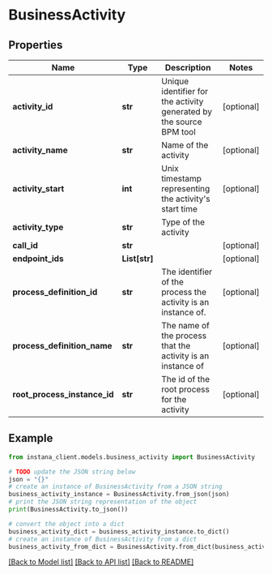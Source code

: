 # BusinessActivity


## Properties

Name | Type | Description | Notes
------------ | ------------- | ------------- | -------------
**activity_id** | **str** | Unique identifier for the activity generated by the source BPM tool | [optional] 
**activity_name** | **str** | Name of the activity  | [optional] 
**activity_start** | **int** | Unix timestamp representing the activity&#39;s start time | [optional] 
**activity_type** | **str** | Type of the activity  | 
**call_id** | **str** |  | [optional] 
**endpoint_ids** | **List[str]** |  | [optional] 
**process_definition_id** | **str** | The identifier of the process the activity is an instance of. | [optional] 
**process_definition_name** | **str** | The name of the process that the activity is an instance of | [optional] 
**root_process_instance_id** | **str** | The id of the root process for the activity | [optional] 

## Example

```python
from instana_client.models.business_activity import BusinessActivity

# TODO update the JSON string below
json = "{}"
# create an instance of BusinessActivity from a JSON string
business_activity_instance = BusinessActivity.from_json(json)
# print the JSON string representation of the object
print(BusinessActivity.to_json())

# convert the object into a dict
business_activity_dict = business_activity_instance.to_dict()
# create an instance of BusinessActivity from a dict
business_activity_from_dict = BusinessActivity.from_dict(business_activity_dict)
```
[[Back to Model list]](../README.md#documentation-for-models) [[Back to API list]](../README.md#documentation-for-api-endpoints) [[Back to README]](../README.md)


